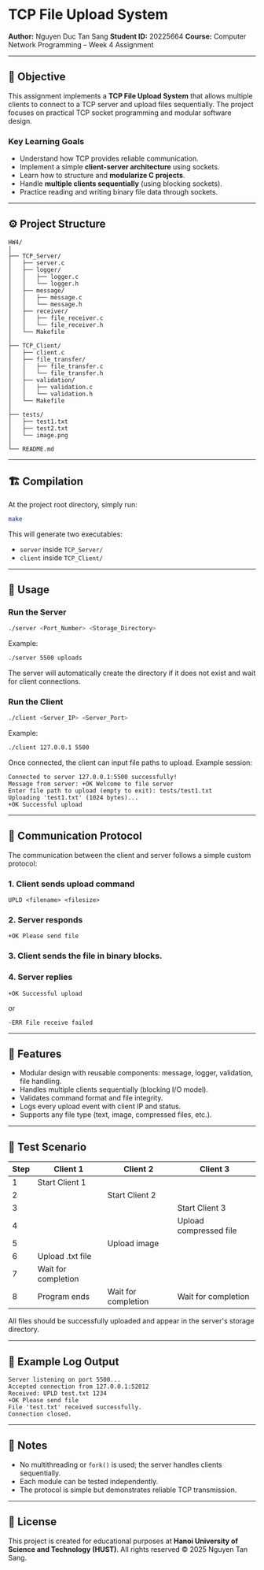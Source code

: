 # TCP File Upload System

**Author:** Nguyen Duc Tan Sang
**Student ID:** 20225664
**Course:** Computer Network Programming – Week 4 Assignment

---

## 🧠 Objective

This assignment implements a **TCP File Upload System** that allows multiple clients to connect to a TCP server and upload files sequentially. The project focuses on practical TCP socket programming and modular software design.

### Key Learning Goals

* Understand how TCP provides reliable communication.
* Implement a simple **client-server architecture** using sockets.
* Learn how to structure and **modularize C projects**.
* Handle **multiple clients sequentially** (using blocking sockets).
* Practice reading and writing binary file data through sockets.

---

## ⚙️ Project Structure

```
HW4/
│
├── TCP_Server/
│   ├── server.c
│   ├── logger/
│   │   ├── logger.c
│   │   └── logger.h
│   ├── message/
│   │   ├── message.c
│   │   └── message.h
│   ├── receiver/
│   │   ├── file_receiver.c
│   │   └── file_receiver.h
│   └── Makefile
│
├── TCP_Client/
│   ├── client.c
│   ├── file_transfer/
│   │   ├── file_transfer.c
│   │   └── file_transfer.h
│   ├── validation/
│   │   ├── validation.c
│   │   └── validation.h
│   └── Makefile
│
├── tests/
│   ├── test1.txt
│   ├── test2.txt
│   └── image.png
│
└── README.md
```

---

## 🏗️ Compilation

At the project root directory, simply run:

```bash
make
```

This will generate two executables:

* `server` inside `TCP_Server/`
* `client` inside `TCP_Client/`

---

## 🚀 Usage

### Run the Server

```bash
./server <Port_Number> <Storage_Directory>
```

Example:

```bash
./server 5500 uploads
```

The server will automatically create the directory if it does not exist and wait for client connections.

### Run the Client

```bash
./client <Server_IP> <Server_Port>
```

Example:

```bash
./client 127.0.0.1 5500
```

Once connected, the client can input file paths to upload. Example session:

```
Connected to server 127.0.0.1:5500 successfully!
Message from server: +OK Welcome to file server
Enter file path to upload (empty to exit): tests/test1.txt
Uploading 'test1.txt' (1024 bytes)...
+OK Successful upload
```

---

## 📂 Communication Protocol

The communication between the client and server follows a simple custom protocol:

### 1. Client sends upload command

```
UPLD <filename> <filesize>
```

### 2. Server responds

```
+OK Please send file
```

### 3. Client sends the file in binary blocks.

### 4. Server replies

```
+OK Successful upload
```

or

```
-ERR File receive failed
```

---

## 🧩 Features

* Modular design with reusable components: message, logger, validation, file handling.
* Handles multiple clients sequentially (blocking I/O model).
* Validates command format and file integrity.
* Logs every upload event with client IP and status.
* Supports any file type (text, image, compressed files, etc.).

---

## 🧪 Test Scenario

| Step | Client 1            | Client 2            | Client 3               |
| ---- | ------------------- | ------------------- | ---------------------- |
| 1    | Start Client 1      |                     |                        |
| 2    |                     | Start Client 2      |                        |
| 3    |                     |                     | Start Client 3         |
| 4    |                     |                     | Upload compressed file |
| 5    |                     | Upload image        |                        |
| 6    | Upload .txt file    |                     |                        |
| 7    | Wait for completion |                     |                        |
| 8    | Program ends        | Wait for completion | Wait for completion    |

All files should be successfully uploaded and appear in the server's storage directory.

---

## 🧰 Example Log Output

```
Server listening on port 5500...
Accepted connection from 127.0.0.1:52012
Received: UPLD test.txt 1234
+OK Please send file
File 'test.txt' received successfully.
Connection closed.
```

---

## 📘 Notes

* No multithreading or `fork()` is used; the server handles clients sequentially.
* Each module can be tested independently.
* The protocol is simple but demonstrates reliable TCP transmission.

---

## 📄 License

This project is created for educational purposes at **Hanoi University of Science and Technology (HUST)**.
All rights reserved © 2025 Nguyen Tan Sang.
